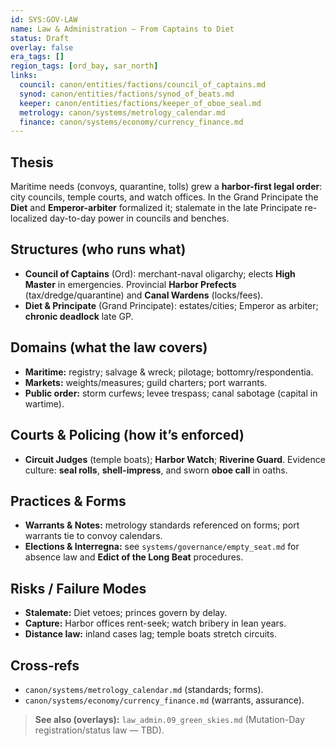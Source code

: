 ```yaml
---
id: SYS:GOV-LAW
name: Law & Administration — From Captains to Diet
status: Draft
overlay: false
era_tags: []
region_tags: [ord_bay, sar_north]
links:
  council: canon/entities/factions/council_of_captains.md
  synod: canon/entities/factions/synod_of_beats.md
  keeper: canon/entities/factions/keeper_of_oboe_seal.md
  metrology: canon/systems/metrology_calendar.md
  finance: canon/systems/economy/currency_finance.md
---
```


## Thesis
Maritime needs (convoys, quarantine, tolls) grew a **harbor-first legal order**: city councils, temple courts, and watch offices. In the Grand Principate the **Diet** and **Emperor-arbiter** formalized it; stalemate in the late Principate re-localized day-to-day power in councils and benches. 

## Structures (who runs what)
- **Council of Captains** (Ord): merchant-naval oligarchy; elects **High Master** in emergencies. Provincial **Harbor Prefects** (tax/dredge/quarantine) and **Canal Wardens** (locks/fees). 
- **Diet & Principate** (Grand Principate): estates/cities; Emperor as arbiter; **chronic deadlock** late GP. 

## Domains (what the law covers)
- **Maritime:** registry; salvage & wreck; pilotage; bottomry/respondentia. 
- **Markets:** weights/measures; guild charters; port warrants. 
- **Public order:** storm curfews; levee trespass; canal sabotage (capital in wartime). 

## Courts & Policing (how it’s enforced)
- **Circuit Judges** (temple boats); **Harbor Watch**; **Riverine Guard**. Evidence culture: **seal rolls**, **shell-impress**, and sworn **oboe call** in oaths.

## Practices & Forms
- **Warrants & Notes:** metrology standards referenced on forms; port warrants tie to convoy calendars.
- **Elections & Interregna:** see `systems/governance/empty_seat.md` for absence law and **Edict of the Long Beat** procedures.

## Risks / Failure Modes
- **Stalemate:** Diet vetoes; princes govern by delay.  
- **Capture:** Harbor offices rent-seek; watch bribery in lean years.  
- **Distance law:** inland cases lag; temple boats stretch circuits.

## Cross-refs
- `canon/systems/metrology_calendar.md` (standards; forms).
- `canon/systems/economy/currency_finance.md` (warrants, assurance). 

> **See also (overlays):** `law_admin.09_green_skies.md` (Mutation-Day registration/status law — TBD).
